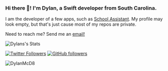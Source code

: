 ### Hi there 👋! I'm Dylan, a Swift developer from South Carolina.

I am the developer of a few apps, such as [School Assistant](sunapps.org/sa). My profile may look empty, but that's just cause most of my repos are private.

Need to reach me? Send me an [email!](mailto:sunapps@dlmconsulting.org)



![Dylans's Stats](https://github-readme-stats.vercel.app/api?username=DylanMcD8&show_icons=true&count_private=true&theme=dark)

[![Twitter Followers](https://img.shields.io/twitter/follow/DylanMcD8?label=Followers&style=social)](https://twitter.com/DylanMcD8) 
[![GitHub followers](https://img.shields.io/github/followers/DylanMcD8?label=Followers&style=social)](https://github.com/DylanMcD8/)
<p align="left"> <img src="https://komarev.com/ghpvc/?username=DylanMcD8" alt="DylanMcD8" /> </p>

